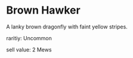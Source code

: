# Brown Hawker

A lanky brown dragonfly with faint yellow stripes.

raritiy: Uncommon

sell value: 2 Mews